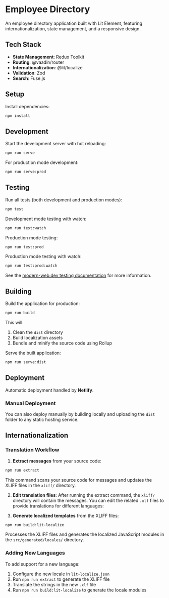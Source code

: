 # Employee Directory

An employee directory application built with Lit Element, featuring internationalization, state management, and a responsive design.

## Tech Stack

- **State Management**: Redux Toolkit
- **Routing**: @vaadin/router
- **Internationalization**: @lit/localize
- **Validation**: Zod
- **Search**: Fuse.js

## Setup

Install dependencies:

```bash
npm install
```

## Development

Start the development server with hot reloading:

```bash
npm run serve
```

For production mode development:

```bash
npm run serve:prod
```

## Testing

Run all tests (both development and production modes):

```bash
npm test
```

Development mode testing with watch:

```bash
npm run test:watch
```

Production mode testing:

```bash
npm run test:prod
```

Production mode testing with watch:

```bash
npm run test:prod:watch
```

See the [modern-web.dev testing documentation](https://modern-web.dev/docs/test-runner/overview) for more information.

## Building

Build the application for production:

```bash
npm run build
```

This will:

1. Clean the `dist` directory
2. Build localization assets
3. Bundle and minify the source code using Rollup

Serve the built application:

```bash
npm run serve:dist
```

## Deployment

Automatic deployment handled by **Netlify**.

### Manual Deployment

You can also deploy manually by building locally and uploading the `dist` folder to any static hosting service.

## Internationalization

### Translation Workflow

1. **Extract messages** from your source code:

```bash
npm run extract
```

This command scans your source code for messages and updates the XLIFF files in the `xliff/` directory.

2. **Edit translation files**: After running the extract command, the `xliff/` directory will contain the messages. You can edit the related `.xlf` files to provide translations for different languages:

3. **Generate localized templates** from the XLIFF files:

```bash
npm run build:lit-localize
```

Processes the XLIFF files and generates the localized JavaScript modules in the `src/generated/locales/` directory.

### Adding New Languages

To add support for a new language:

1. Configure the new locale in `lit-localize.json`
2. Run `npm run extract` to generate the XLIFF file
3. Translate the strings in the new `.xlf` file
4. Run `npm run build:lit-localize` to generate the locale modules
